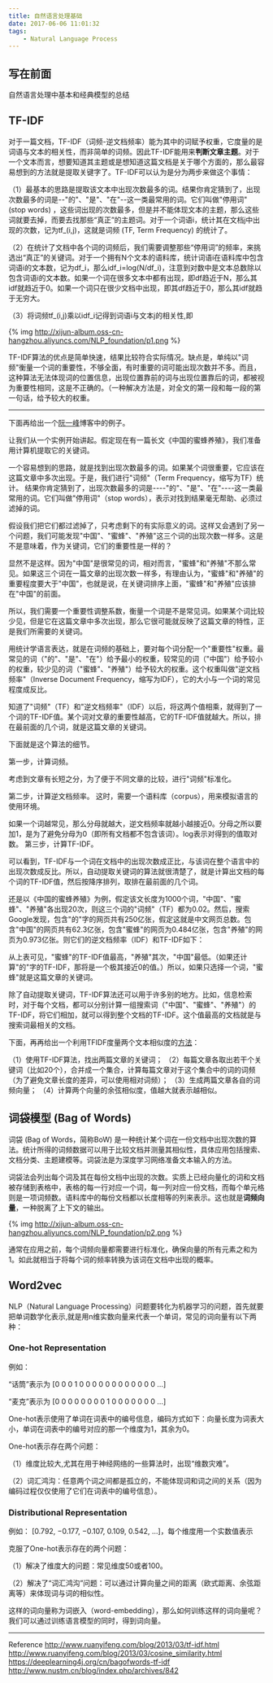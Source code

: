 ```yaml
---
title: 自然语言处理基础
date: 2017-06-06 11:01:32
tags: 
	- Natural Language Process
---
```


## 写在前面

自然语言处理中基本和经典模型的总结

## TF-IDF

对于一篇文档，TF-IDF（词频-逆文档频率）能为其中的词赋予权重，它度量的是词语与文本的相关性，而非简单的词频。因此TF-IDF能用来**判断文章主题**。对于一个文本而言，想要知道其主题或是想知道这篇文档是关于哪个方面的，那么最容易想到的方法就是提取关键字了。TF-IDF可以认为是分为两步来做这个事情：

<!-- more -->

（1）最基本的思路是提取该文本中出现次数最多的词。结果你肯定猜到了，出现次数最多的词是--"的"、"是"、"在"--这一类最常用的词。它们叫做"停用词" (stop words) ，这些词出现的次数最多，但是并不能体现文本的主题，那么这些词就要去掉，而要去找那些“真正”的主题词。对于一个词语i，统计其在文档j中出现的次数，记为tf_(i,j)，这就是词频 (TF, Term Frequency) 的统计了。

（2）在统计了文档中各个词的词频后，我们需要调整那些“停用词”的频率，来挑选出“真正”的关键词。对于一个拥有N个文本的语料库，统计词语i在语料库中包含词语i的文本数，记为df_i，那么idf_i=log(N/df_i)，注意到对数中是文本总数除以包含词语i的文本数。如果一个词在很多文本中都有出现，即df趋近于N，那么其idf就趋近于0。如果一个词只在很少文档中出现，即其df趋近于0，那么其idf就趋于无穷大。

（3）将词频tf_(i,j)乘以idf_i记得到词语i与文本j的相关性,即

{% img http://xijun-album.oss-cn-hangzhou.aliyuncs.com/NLP_foundation/p1.png %}

TF-IDF算法的优点是简单快速，结果比较符合实际情况。缺点是，单纯以"词频"衡量一个词的重要性，不够全面，有时重要的词可能出现次数并不多。而且，这种算法无法体现词的位置信息，出现位置靠前的词与出现位置靠后的词，都被视为重要性相同，这是不正确的。（一种解决方法是，对全文的第一段和每一段的第一句话，给予较大的权重。

----

下面再给出一个[阮一峰](http://www.ruanyifeng.com/blog/2013/03/tf-idf.html)博客中的例子。

让我们从一个实例开始讲起。假定现在有一篇长文《中国的蜜蜂养殖》，我们准备用计算机提取它的关键词。

一个容易想到的思路，就是找到出现次数最多的词。如果某个词很重要，它应该在这篇文章中多次出现。于是，我们进行"词频"（Term Frequency，缩写为TF）统计。
结果你肯定猜到了，出现次数最多的词是----"的"、"是"、"在"----这一类最常用的词。它们叫做"停用词"（stop words），表示对找到结果毫无帮助、必须过滤掉的词。

假设我们把它们都过滤掉了，只考虑剩下的有实际意义的词。这样又会遇到了另一个问题，我们可能发现"中国"、"蜜蜂"、"养殖"这三个词的出现次数一样多。这是不是意味着，作为关键词，它们的重要性是一样的？

显然不是这样。因为"中国"是很常见的词，相对而言，"蜜蜂"和"养殖"不那么常见。如果这三个词在一篇文章的出现次数一样多，有理由认为，"蜜蜂"和"养殖"的重要程度要大于"中国"，也就是说，在关键词排序上面，"蜜蜂"和"养殖"应该排在"中国"的前面。

所以，我们需要一个重要性调整系数，衡量一个词是不是常见词。如果某个词比较少见，但是它在这篇文章中多次出现，那么它很可能就反映了这篇文章的特性，正是我们所需要的关键词。

用统计学语言表达，就是在词频的基础上，要对每个词分配一个"重要性"权重。最常见的词（"的"、"是"、"在"）给予最小的权重，较常见的词（"中国"）给予较小的权重，较少见的词（"蜜蜂"、"养殖"）给予较大的权重。这个权重叫做"逆文档频率"（Inverse Document Frequency，缩写为IDF），它的大小与一个词的常见程度成反比。

知道了"词频"（TF）和"逆文档频率"（IDF）以后，将这两个值相乘，就得到了一个词的TF-IDF值。某个词对文章的重要性越高，它的TF-IDF值就越大。所以，排在最前面的几个词，就是这篇文章的关键词。

下面就是这个算法的细节。

第一步，计算词频。

考虑到文章有长短之分，为了便于不同文章的比较，进行"词频"标准化。

第二步，计算逆文档频率。
这时，需要一个语料库（corpus），用来模拟语言的使用环境。

如果一个词越常见，那么分母就越大，逆文档频率就越小越接近0。分母之所以要加1，是为了避免分母为0（即所有文档都不包含该词）。log表示对得到的值取对数。
第三步，计算TF-IDF。

可以看到，TF-IDF与一个词在文档中的出现次数成正比，与该词在整个语言中的出现次数成反比。所以，自动提取关键词的算法就很清楚了，就是计算出文档的每个词的TF-IDF值，然后按降序排列，取排在最前面的几个词。

还是以《中国的蜜蜂养殖》为例，假定该文长度为1000个词，"中国"、"蜜蜂"、"养殖"各出现20次，则这三个词的"词频"（TF）都为0.02。然后，搜索Google发现，包含"的"字的网页共有250亿张，假定这就是中文网页总数。包含"中国"的网页共有62.3亿张，包含"蜜蜂"的网页为0.484亿张，包含"养殖"的网页为0.973亿张。则它们的逆文档频率（IDF）和TF-IDF如下：

从上表可见，"蜜蜂"的TF-IDF值最高，"养殖"其次，"中国"最低。（如果还计算"的"字的TF-IDF，那将是一个极其接近0的值。）所以，如果只选择一个词，"蜜蜂"就是这篇文章的关键词。

除了自动提取关键词，TF-IDF算法还可以用于许多别的地方。比如，信息检索时，对于每个文档，都可以分别计算一组搜索词（"中国"、"蜜蜂"、"养殖"）的TF-IDF，将它们相加，就可以得到整个文档的TF-IDF。这个值最高的文档就是与搜索词最相关的文档。

下面，再再给出一个利用TFIDF度量两个文本相似度的[方法](http://www.ruanyifeng.com/blog/2013/03/cosine_similarity.html)：

（1）使用TF-IDF算法，找出两篇文章的关键词；
（2）每篇文章各取出若干个关键词（比如20个），合并成一个集合，计算每篇文章对于这个集合中的词的词频（为了避免文章长度的差异，可以使用相对词频）；
（3）生成两篇文章各自的词频向量；
（4）计算两个向量的余弦相似度，值越大就表示越相似。

## 词袋模型 (Bag of Words)

词袋 (Bag of Words，简称BoW) 是一种统计某个词在一份文档中出现次数的算法。统计所得的词频数据可以用于比较文档并测量其相似性，具体应用包括搜索、文档分类、主题建模等。词袋法是为深度学习网络准备文本输入的方法。

词袋法会列出每个词及其在每份文档中出现的次数。实质上已经向量化的词和文档被存储到表格中，表格的每一行对应一个词，每一列对应一份文档，而每个单元格则是一项词频数。语料库中的每份文档都以长度相等的列来表示。这也就是**词频向量**，一种脱离了上下文的输出。

{% img http://xijun-album.oss-cn-hangzhou.aliyuncs.com/NLP_foundation/p2.png %}

通常在应用之前，每个词频向量都需要进行标准化，确保向量的所有元素之和为1。如此就相当于将每个词的频率转换为该词在文档中出现的概率。

## Word2vec

NLP（Natural Language Processing）问题要转化为机器学习的问题，首先就要把单词数学化表示,就是用n维实数向量来代表一个单词，常见的词向量有以下两种：

### One-hot Representation

例如： 

“话筒”表示为 [0 0 0 1 0 0 0 0 0 0 0 0 0 0 0 0 …]

“麦克”表示为 [0 0 0 0 0 0 0 0 1 0 0 0 0 0 0 0 …]

One-hot表示使用了单词在词表中的编号信息，编码方式如下：向量长度为词表大小，单词在词表中的编号对应的那一个维度为1，其余为0。

One-hot表示存在两个问题：

（1）维度比较大,尤其在用于神经网络的一些算法时，出现“维数灾难”。

（2）词汇鸿沟：任意两个词之间都是孤立的，不能体现词和词之间的关系（因为编码过程仅仅使用了它们在词表中的编号信息）。

### Distributional Representation

例如： [0.792, −0.177, −0.107, 0.109, 0.542, …]，每个维度用一个实数值表示

克服了One-hot表示存在的两个问题：

（1）解决了维度大的问题：常见维度50或者100。

（2）解决了“词汇鸿沟”问题：可以通过计算向量之间的距离（欧式距离、余弦距离等）来体现词与词的相似性。

这样的词向量称为词嵌入（word-embedding），那么如何训练这样的词向量呢？我们可以通过训练语言模型的同时，得到词向量。

----
Reference
http://www.ruanyifeng.com/blog/2013/03/tf-idf.html
http://www.ruanyifeng.com/blog/2013/03/cosine_similarity.html
https://deeplearning4j.org/cn/bagofwords-tf-idf
http://www.nustm.cn/blog/index.php/archives/842

